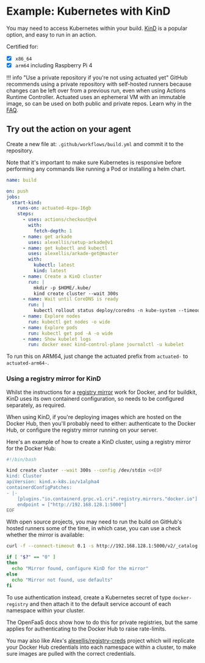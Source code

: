# Example: Kubernetes with KinD

You may need to access Kubernetes within your build. [KinD](https://kind.sigs.k8s.io) is a popular option, and easy to run in an action.

Certified for:

- [x] `x86_64`
- [x] `arm64` including Raspberry Pi 4

!!! info "Use a private repository if you're not using actuated yet"
    GitHub recommends using a private repository with self-hosted runners because changes can be left over from a previous run, even when using Actions Runtime Controller. Actuated uses an ephemeral VM with an immutable image, so can be used on both public and private repos. Learn why in the [FAQ](/faq).

## Try out the action on your agent

Create a new file at: `.github/workflows/build.yml` and commit it to the repository.

Note that it's important to make sure Kubernetes is responsive before performing any commands like running a Pod or installing a helm chart.

```yaml
name: build

on: push
jobs:
  start-kind:
    runs-on: actuated-4cpu-16gb
    steps:
      - uses: actions/checkout@v4
        with:
          fetch-depth: 1
      - name: get arkade
        uses: alexellis/setup-arkade@v1
      - name: get kubectl and kubectl
        uses: alexellis/arkade-get@master
        with:
          kubectl: latest
          kind: latest
      - name: Create a KinD cluster
        run: |
          mkdir -p $HOME/.kube/
          kind create cluster --wait 300s
      - name: Wait until CoreDNS is ready
        run: |
          kubectl rollout status deploy/coredns -n kube-system --timeout=300s
      - name: Explore nodes
        run: kubectl get nodes -o wide
      - name: Explore pods
        run: kubectl get pod -A -o wide
      - name: Show kubelet logs
        run: docker exec kind-control-plane journalctl -u kubelet
```

To run this on ARM64, just change the actuated prefix from `actuated-` to `actuated-arm64-`.

### Using a registry mirror for KinD

Whilst the instructions for a [registry mirror](/tasks/registry-mirror) work for Docker, and for buildkit, KinD uses its own containerd configuration, so needs to be configured separately, as required.

When using KinD, if you're deploying images which are hosted on the Docker Hub, then you'll probably need to either: authenticate to the Docker Hub, or configure the registry mirror running on your server.

Here's an example of how to create a KinD cluster, using a registry mirror for the Docker Hub:

```bash
#!/bin/bash

kind create cluster --wait 300s --config /dev/stdin <<EOF
kind: Cluster
apiVersion: kind.x-k8s.io/v1alpha4
containerdConfigPatches:
- |-
    [plugins."io.containerd.grpc.v1.cri".registry.mirrors."docker.io"]
    endpoint = ["http://192.168.128.1:5000"]
EOF
```

With open source projects, you may need to run the build on GitHub's hosted runners some of the time, in which case, you can use a check whether the mirror is available:

```bash
curl -f --connect-timeout 0.1 -s http://192.168.128.1:5000/v2/_catalog &> /dev/null

if [ "$?" == "0" ]
then
  echo "Mirror found, configure KinD for the mirror"
else
  echo "Mirror not found, use defaults"
fi
```

To use authentication instead, create a Kubernetes secret of type `docker-registry` and then attach it to the default service account of each namespace within your cluster.

The OpenFaaS docs show how to do this for private registries, but the same applies for authenticating to the Docker Hub to raise rate-limits.

You may also like Alex's [alexellis/registry-creds](https://github.com/alexellis/registry-creds) project which will replicate your Docker Hub credentials into each namespace within a cluster, to make sure images are pulled with the correct credentials.
